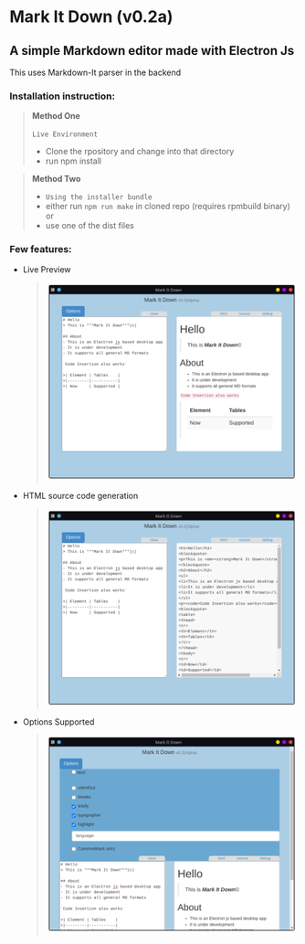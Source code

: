 # Mark It Down (v0.2a)

## A simple Markdown editor made with Electron Js

This uses Markdown-It parser in the backend

### Installation instruction:

> **Method One**
>
> `Live Environment`
>
> - Clone the rpository and change into that directory
> - run npm install

> **Method Two**
>
> - `Using the installer bundle`
> - either run `npm run make` in cloned repo (requires rpmbuild binary) or
> - use one of the dist files

### Few features:

- Live Preview
  > ![Live Preview](./screenshots/md_editing.png)
- HTML source code generation
  > ![HTML source generation](./screenshots/html_source.png)
- Options Supported
  > ![Options Supported](./screenshots/options.png)
